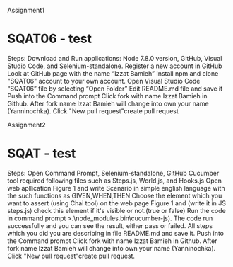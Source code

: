 Assignment1
# SQAT06 - test
Steps:
Download and Run applications: Node 7.8.0 version, GitHub, Visual Studio Code, and Selenium-standalone.
Register a new account in GitHub 
Look at GitHub page with the name “Izzat Bamieh”
Install npm and clone "SQAT06" account to your own account.
Open Visual Studio Code “SQAT06” file by selecting “Open Folder”
Edit README.md file and save it
Push into the Command prompt
Click fork with name Izzat Bamieh  in Github. 
After fork name Izzat Bamieh will change into own your name (Yanninochka). 
Click "New pull request"create pull request

Assignment2
# SQAT - test
Steps:
Open Command Prompt, Selenium-standalone, GitHub
Cucumber tool required following files such as Steps.js, World.js, and Hooks.js
Open web apllication Figure 1 and write Scenario in simple english language with the such functions as GIVEN,WHEN,THEN
Choose the element which you want to assert (using Chai tool) on the web page Figure 1 and (write it in JS steps.js) check this element if it's visible or not.(true or false)
Run the code in command prompt >.\node_modules\.bin\cucumber-js). 
The code run successfully and you can see the result, either pass or failed.
All steps which you did you are describing in file README.md and save it.
Push into the Command prompt
Click fork with name Izzat Bamieh  in Github. 
After fork name Izzat Bamieh will change into own your name (Yanninochka). 
Click "New pull request"create pull request.



 








